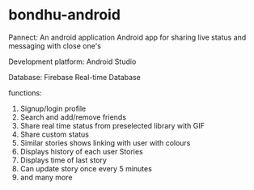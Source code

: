 # bondhu-android
Pannect: An android application
Android app for sharing live status and messaging with close one's

Development platform: Android Studio

Database: Firebase Real-time Database

functions:
  1) Signup/login profile
  2) Search and add/remove friends
  3) Share real time status from preselected library with GIF
  4) Share custom status
  5) Similar stories shows linking with user with colours
  6) Displays history of each user Stories
  7) Displays time of last story
  8) Can update story once every 5 minutes
  9) and many more
